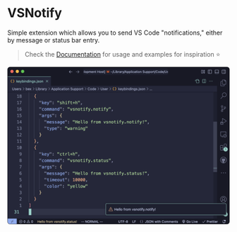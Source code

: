 # VSNotify
Simple extension which allows you to send VS Code "notifications," either by message or status bar entry.

> Check the [Documentation](https://bexli.dev/VSNotify) for usage and examples for inspiration ⭐️

<img src="docs/assets/vsnotify-screenshot.png" width="800">
